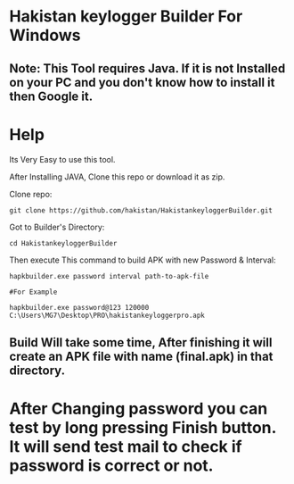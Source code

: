 # Hakistan keylogger Builder For Windows  

## Note: This Tool requires Java. If it is not Installed on your PC and you don't know how to install it then Google it.

# Help

Its Very Easy to use this tool.

After Installing JAVA, Clone this repo or download it as zip.

Clone repo:

```
git clone https://github.com/hakistan/HakistankeyloggerBuilder.git

```

Got to Builder's Directory:

```
cd HakistankeyloggerBuilder

```

Then execute This command to build APK with new Password & Interval:

```
hapkbuilder.exe password interval path-to-apk-file

#For Example

hapkbuilder.exe password@123 120000 C:\Users\MG7\Desktop\PRO\hakistankeyloggerpro.apk
```

## Build Will take some time, After finishing it will create an APK file with name (final.apk) in that directory.

# After Changing password you can test by long pressing Finish button. It will send test mail to check if password is correct or not. 

